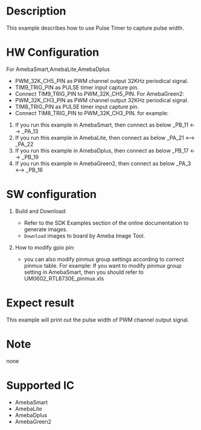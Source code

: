 # Description
This example describes how to use Pulse Timer to capture pulse width.

# HW Configuration

For AmebaSmart,AmebaLite,AmebaDplus
- PWM_32K_CH5_PIN as PWM channel output 32KHz periodical signal.
- TIM9_TRIG_PIN as PULSE timer input capture pin.
- Connect TIM9_TRIG_PIN to PWM_32K_CH5_PIN.
For AmebaGreen2:
- PWM_32K_CH3_PIN as PWM channel output 32KHz periodical signal.
- TIM8_TRIG_PIN as PULSE timer input capture pin.
- Connect TIM8_TRIG_PIN to PWM_32K_CH3_PIN.
for example:

1. If you run this example in AmebaSmart, then connect as below
   _PB_11 <--> _PA_13
2.  If you run this example in AmebaLite, then connect as below
    _PA_21 <--> _PA_22
3. If you run this example in AmebaDplus, then connect as below
   _PB_17 <--> _PB_19
4. If you run this example in AmebaGreen2, then connect as below
   _PA_3 <--> _PB_16
# SW configuration
1. Build and Download:
   * Refer to the SDK Examples section of the online documentation to generate images.
   * `Download` images to board by Ameba Image Tool.

2. How to modify gpio pin:
   - you can also modify pinmux group settings according to correct pinmux table.
     For example:
     If you want to modify pinmux group setting in AmebaSmart, then you should refer to UM0602_RTL8730E_pinmux.xls

# Expect result
This example will print out the pulse width of PWM channel output signal.

# Note
none

# Supported IC

  - AmebaSmart
  - AmebaLite
  - AmebaDplus
  - AmebaGreen2

